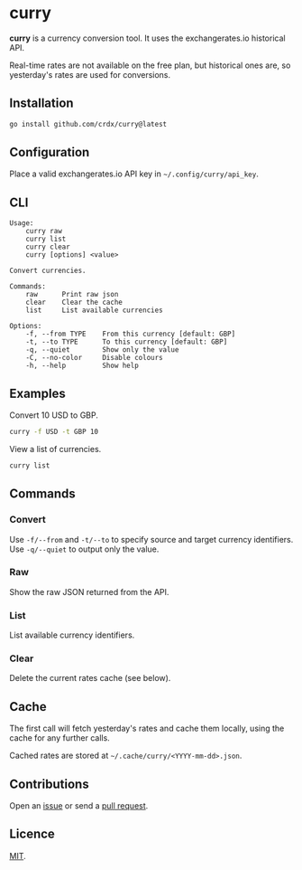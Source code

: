 # curry

**curry** is a currency conversion tool. It uses the exchangerates.io historical API.

Real-time rates are not available on the free plan, but historical ones are, so yesterday's rates are used for conversions.

## Installation

```bash
go install github.com/crdx/curry@latest
```

## Configuration

Place a valid exchangerates.io API key in `~/.config/curry/api_key`.

## CLI

```
Usage:
    curry raw
    curry list
    curry clear
    curry [options] <value>

Convert currencies.

Commands:
    raw      Print raw json
    clear    Clear the cache
    list     List available currencies

Options:
    -f, --from TYPE    From this currency [default: GBP]
    -t, --to TYPE      To this currency [default: GBP]
    -q, --quiet        Show only the value
    -C, --no-color     Disable colours
    -h, --help         Show help
```

## Examples

Convert 10 USD to GBP.

```bash
curry -f USD -t GBP 10
```

View a list of currencies.

```bash
curry list
```

## Commands

### Convert

Use `-f/--from` and `-t/--to` to specify source and target currency identifiers. Use `-q/--quiet` to output only the value.

### Raw

Show the raw JSON returned from the API.

### List

List available currency identifiers.

### Clear

Delete the current rates cache (see below).

## Cache

The first call will fetch yesterday's rates and cache them locally, using the cache for any further calls.

Cached rates are stored at `~/.cache/curry/<YYYY-mm-dd>.json`.

## Contributions

Open an [issue](https://github.com/crdx/curry/issues) or send a [pull request](https://github.com/crdx/curry/pulls).

## Licence

[MIT](LICENCE.md).
